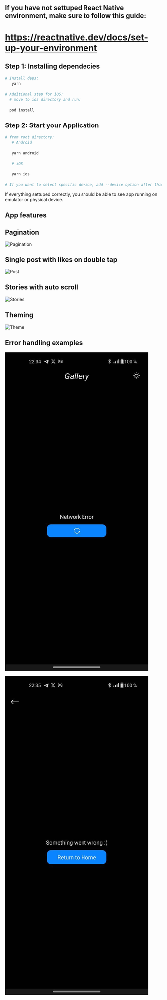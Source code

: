 ## If you have not settuped React Native environment, make sure to follow this guide:

   # https://reactnative.dev/docs/set-up-your-environment

## Step 1: Installing dependecies

```bash
# Install deps:
   yarn 

# Additional step for iOS:
  # move to ios directory and run:

  pod install

```
## Step 2: Start your Application

```bash
# from root directory:
   # Android

   yarn android

   # iOS

   yarn ios

# If you want to select specific device, add --device option after this commands
```

If everything settuped correctly, you should be able to see app running on emulator or physical device.

## App features

   ## Pagination

![Pagination](./assets/gifs/pagination.gif)

   ## Single post with likes on double tap

![Post](./assets/gifs/post.gif)

   ## Stories with auto scroll

![Stories](./assets/gifs/stories.gif)

   ## Theming

![Theme](./assets/gifs/theme.gif)

   ## Error handling examples

![Gallery error](./assets/images/error_gallery.jpg)

![Post error](./assets/images/error_post.jpg)


